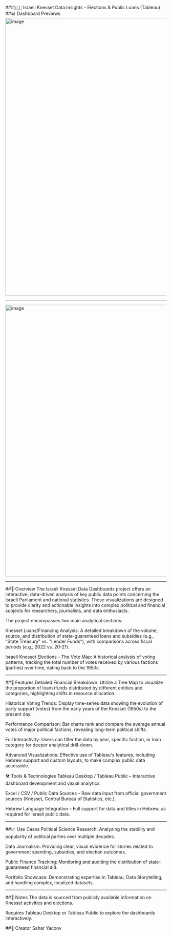 ###🇮🇱 Israeli Knesset Data Insights - Elections & Public Loans (Tableau)
##📊 Dashboard Previews
<img width="1503" height="866" alt="image" src="https://github.com/user-attachments/assets/18f775ec-8340-4f27-ba47-da88e614ff1d" />

---

<img width="1497" height="849" alt="image" src="https://github.com/user-attachments/assets/8bbacbdc-b594-4442-a677-065455562292" />

---

##🧠 Overview
The Israeli Knesset Data Dashboards project offers an interactive, data-driven analysis of key public data points concerning the Israeli Parliament and national statistics. These visualizations are designed to provide clarity and actionable insights into complex political and financial subjects for researchers, journalists, and data enthusiasts.

The project encompasses two main analytical sections:

Knesset Loans/Financing Analysis: A detailed breakdown of the volume, source, and distribution of state-guaranteed loans and subsidies (e.g., "State Treasury" vs. "Lender Funds"), with comparisons across fiscal periods (e.g., 2022 vs. 20-21).

Israeli Knesset Elections - The Vote Map: A historical analysis of voting patterns, tracking the total number of votes received by various factions (parties) over time, dating back to the 1950s.

--- 

##🔧 Features
Detailed Financial Breakdown: Utilize a Tree Map to visualize the proportion of loans/funds distributed by different entities and categories, highlighting shifts in resource allocation.

Historical Voting Trends: Display time-series data showing the evolution of party support (votes) from the early years of the Knesset (1950s) to the present day.

Performance Comparison: Bar charts rank and compare the average annual votes of major political factions, revealing long-term political shifts.

Full Interactivity: Users can filter the data by year, specific faction, or loan category for deeper analytical drill-down.

Advanced Visualizations: Effective use of Tableau's features, including Hebrew support and custom layouts, to make complex public data accessible.

🛠 Tools & Technologies
Tableau Desktop / Tableau Public – Interactive dashboard development and visual analytics.

Excel / CSV / Public Data Sources – Raw data input from official government sources (Knesset, Central Bureau of Statistics, etc.).

Hebrew Language Integration – Full support for data and titles in Hebrew, as required for Israeli public data.

---

##📈 Use Cases
Political Science Research: Analyzing the stability and popularity of political parties over multiple decades.

Data Journalism: Providing clear, visual evidence for stories related to government spending, subsidies, and election outcomes.

Public Finance Tracking: Monitoring and auditing the distribution of state-guaranteed financial aid.

Portfolio Showcase: Demonstrating expertise in Tableau, Data Storytelling, and handling complex, localized datasets.

---

##📌 Notes
The data is sourced from publicly available information on Knesset activities and elections.

Requires Tableau Desktop or Tableau Public to explore the dashboards interactively.

##🔗 Creator
Sahar Yacoov

